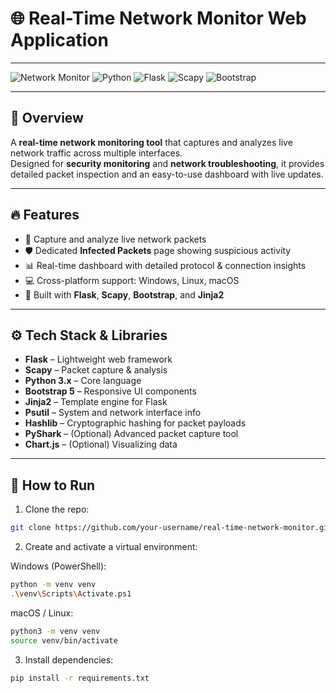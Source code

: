 # 🌐 Real-Time Network Monitor Web Application

---

![Network Monitor](https://img.shields.io/badge/status-active-success) ![Python](https://img.shields.io/badge/python-3.8+-blue) ![Flask](https://img.shields.io/badge/flask-1.1.2-lightgrey) ![Scapy](https://img.shields.io/badge/scapy-2.4.4-green) ![Bootstrap](https://img.shields.io/badge/bootstrap-5.0-purple)

---

## 🚀 Overview

A **real-time network monitoring tool** that captures and analyzes live network traffic across multiple interfaces.  
Designed for **security monitoring** and **network troubleshooting**, it provides detailed packet inspection and an easy-to-use dashboard with live updates.

---

## 🔥 Features

- 🎯 Capture and analyze live network packets  
- 🛡️ Dedicated **Infected Packets** page showing suspicious activity  
- 📊 Real-time dashboard with detailed protocol & connection insights  
- 💻 Cross-platform support: Windows, Linux, macOS  
- 🧰 Built with **Flask**, **Scapy**, **Bootstrap**, and **Jinja2**

---

## ⚙️ Tech Stack & Libraries

- **Flask** – Lightweight web framework  
- **Scapy** – Packet capture & analysis  
- **Python 3.x** – Core language  
- **Bootstrap 5** – Responsive UI components  
- **Jinja2** – Template engine for Flask  
- **Psutil** – System and network interface info  
- **Hashlib** – Cryptographic hashing for packet payloads  
- **PyShark** – (Optional) Advanced packet capture tool  
- **Chart.js** – (Optional) Visualizing data

---

## 🎯 How to Run

1. Clone the repo:
``` bash
git clone https://github.com/your-username/real-time-network-monitor.git
```

2. Create and activate a virtual environment:

Windows (PowerShell):
``` bash
python -m venv venv
.\venv\Scripts\Activate.ps1
```
 macOS / Linux:
``` bash
python3 -m venv venv
source venv/bin/activate
```

3. Install dependencies:
``` bash
pip install -r requirements.txt
```



